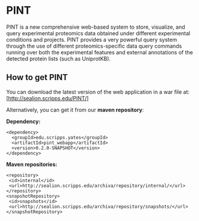 # PINT
PINT is a new comprehensive web-based system to store, visualize, and query experimental proteomics data obtained under different experimental conditions and projects. PINT provides a very powerful query system through the use of different proteomics-specific data query commands running over both the experimental features and external annotations of the detected protein lists (such as UniprotKB).

## How to get PINT
You can download the latest version of the web application in a war file at: [http://sealion.scripps.edu/PINT/]  
  
Alternatively, you can get it from our **maven repository**:  
  
**Dependency:**  
```
<dependency>  
  <groupId>edu.scripps.yates</groupId>  
  <artifactId>pint_webapp</artifactId>  
  <version>0.2.0-SNAPSHOT</version>  
</dependency>  
```  
  
**Maven repositories:**  
 ```
<repository>  
  <id>internal</id>  
  <url>http://sealion.scripps.edu/archiva/repository/internal/</url>  
</repository>  
<snapshotRepository>  
  <id>snapshots</id>  
  <url>http://sealion.scripps.edu/archiva/repository/snapshots/</url>  
</snapshotRepository>  
```
